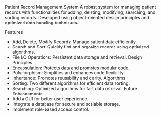 Patient Record Management System
A robust system for managing patient records with functionalities for adding, deleting, modifying, searching, and sorting records. Developed using object-oriented design principles and optimized data handling techniques.

Features
- Add, Delete, Modify Records: Manage patient data efficiently.
- Search and Sort: Quickly find and organize records using optimized algorithms.
- File I/O Operations: Persistent data storage and retrieval.
Design Principles
- Encapsulation: Protects data and promotes modular code.
- Polymorphism: Simplifies and enhances code flexibility.
- Inheritance: Promotes reusability and clarity.
Algorithms
- Sorting: Two different algorithms for efficient data sorting.
- Searching: Optimized algorithms for fast data retrieval.
Future Enhancements
- Add a GUI for better user experience.
- Integrate a database for secure and scalable storage.
- Implement role-based access control.
